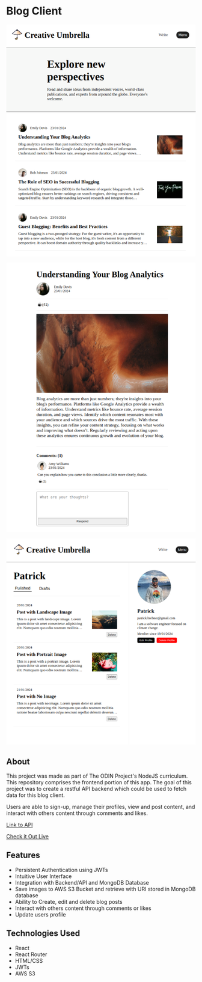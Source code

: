 # Blog Client

![Image](public/UI/UI1.png)

![Image](public/UI/UI2.png)

![Image](public/UI/UI3.png)

## About

This project was made as part of The ODIN Project's NodeJS curriculum. This repository comprises the frontend portion of this app. The goal of this project was to create a restful API backend which could be used to fetch data for this blog client.

Users are able to sign-up, manage their profiles, view and post content, and interact with others content through comments and likes.

[Link to API](https://github.com/pbrebner/blog-api)

[Check it Out Live](https://pbrebner.github.io/blog-client/)

## Features

-   Persistent Authentication using JWTs
-   Intuitive User Interface
-   Integration with Backend/API and MongoDB Database
-   Save images to AWS S3 Bucket and retrieve with URI stored in MongoDB database
-   Ability to Create, edit and delete blog posts
-   Interact with others content through comments or likes
-   Update users profile

## Technologies Used

-   React
-   React Router
-   HTML/CSS
-   JWTs
-   AWS S3
